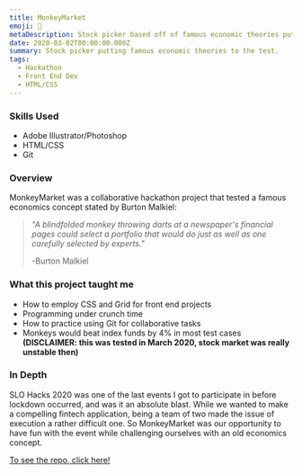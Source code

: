 ```yaml
---
title: MonkeyMarket
emoji: 🍌
metaDescription: Stock picker based off of famous economic theories put to the test.
date: 2020-03-02T00:00:00.000Z
summary: Stock picker putting famous economic theories to the test.
tags:
  - Hackathon
  - Front End Dev
  - HTML/CSS
---
```


### Skills Used
  - Adobe Illustrator/Photoshop
  - HTML/CSS
  - Git

### Overview

MonkeyMarket was a collaborative hackathon project that tested a famous economics concept stated by Burton Malkiel:

>*"A blindfolded monkey throwing darts at a newspaper's financial pages could select a portfolio that would do just as well as one carefully selected by experts."*
>
>-Burton Malkiel


### What this project taught me

- How to employ CSS and Grid for front end projects
- Programming under crunch time
- How to practice using Git for collaborative tasks
- Monkeys would beat index funds by 4% in most test cases **(DISCLAIMER: this was tested in March 2020, stock market was really unstable then)**

### In Depth

SLO Hacks 2020 was one of the last events I got to participate in before lockdown occurred, and was it an absolute blast. While we wanted to make a compelling fintech application, being a team of two made the issue of execution a rather difficult one. So MonkeyMarket was our opportunity to have fun with the event while challenging ourselves with an old economics concept.


 [To see the repo, click here!](https://github.com/rpremi12/MonkeyMarket)
